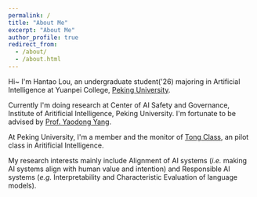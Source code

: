 ```yaml
---
permalink: /
title: "About Me"
excerpt: "About Me"
author_profile: true
redirect_from: 
  - /about/
  - /about.html
---
```


Hi~ I'm Hantao Lou, an undergraduate student('26) majoring in Artificial Intelligence at Yuanpei College, [Peking University](https://english.pku.edu.cn/). 

Currently I'm doing research at Center of AI Safety and Governance, Institute of Aritificial Intelligence, Peking University. I'm fortunate to be advised by [Prof. Yaodong Yang](https://www.yangyaodong.com/).

At Peking University, I'm a member and the monitor of [Tong Class](https://tongclass.ac.cn/), an pilot class in Aritificial Intelligence.

My research interests mainly include Alignment of AI systems (*i.e.* making AI systems align with human value and intention) and Responsible AI systems (*e.g.* Interpretability and Characteristic Evaluation of language models).

